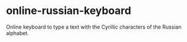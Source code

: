 # online-russian-keyboard
 Online keyboard to type a text with the Cyrillic characters of the Russian alphabet.
